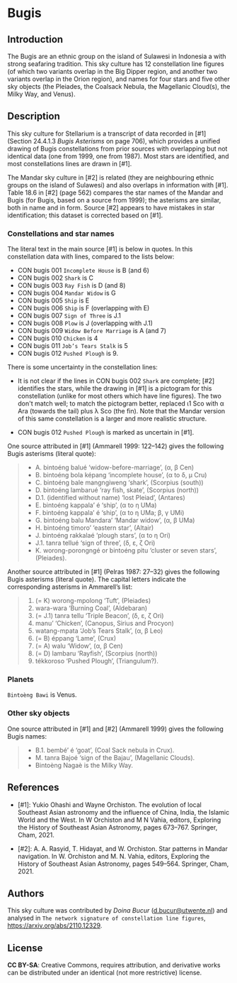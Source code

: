 # Bugis

## Introduction

The Bugis are an ethnic group on the island of Sulawesi in Indonesia a with strong seafaring tradition. This sky culture has 12 constellation line figures (of which two variants overlap in the Big Dipper region, and another two variants overlap in the Orion region), and names for four stars and five other sky objects (the Pleiades, the Coalsack Nebula, the Magellanic Cloud(s), the Milky Way, and Venus).

## Description

This sky culture for Stellarium is a transcript of data recorded in [#1] (Section 24.4.1.3 _Bugis Asterisms_ on page 706), which provides a unified drawing of Bugis constellations from prior sources with overlapping but not identical data (one from 1999, one from 1987). Most stars are identified, and most constellations lines are drawn in [#1].

The Mandar sky culture in [#2] is related (they are neighbouring ethnic groups on the island of Sulawesi) and also overlaps in information with [#1]. Table 18.6 in [#2] (page 562) compares the star names of the Mandar and Bugis (for Bugis, based on a source from 1999); the asterisms are similar, both in name and in form. Source [#2] appears to have mistakes in star identification; this dataset is corrected based on [#1].

### Constellations and star names

The literal text in the main source [#1] is below in quotes. In this constellation data with lines, compared to the lists below:

- CON bugis 001 `Incomplete House` is B (and 6)
- CON bugis 002 `Shark` is C
- CON bugis 003 `Ray Fish` is D (and 8)
- CON bugis 004 `Mandar Widow` is G
- CON bugis 005 `Ship` is E
- CON bugis 006 `Ship` is F (overlapping with E)
- CON bugis 007 `Sign of Three` is J.1
- CON bugis 008 `Plow` is J (overlapping with J.1)
- CON bugis 009 `Widow Before Marriage` is A (and 7)
- CON bugis 010 `Chicken` is 4
- CON bugis 011 `Job’s Tears Stalk` is 5
- CON bugis 012 `Pushed Plough` is 9.

There is some uncertainty in the constellation lines:

- It is not clear if the lines in CON bugis 002 `Shark` are complete; [#2] identifies the stars, while the drawing in [#1] is a pictogram for this constellation (unlike for most others which have line figures). The two don't match well; to match the pictogram better, replaced ι1 Sco with α Ara (towards the tail) plus λ Sco (the fin). Note that the Mandar version of this same constellation is a larger and more realistic structure.

- CON bugis 012 `Pushed Plough` is marked as uncertain in [#1].

One source attributed in [#1] (Ammarell 1999: 122–142) gives the following Bugis asterisms (literal quote):

> * A. bintoéng balué ‘widow-before-marriage’, (α, β Cen)
> * B. bintoéng bola képang ‘incomplete house’, (α to δ, μ Cru)
> * C. bintoéng bale mangngiweng ‘shark’, (Scorpius (south))
> * D. bintoéng lambarué ‘ray fish, skate’, (Scorpius (north))
> *    D.1. (identified without name) ‘lost Pleiad’, (Antares)
> * E. bintoéng kappala’ é ‘ship’, (α to η UMa)
> * F. bintoéng kappala’ é ‘ship’, (α to η UMa; β, γ UMi)
> * G. bintoéng balu Mandara’ ‘Mandar widow’, (α, β UMa)
> * H. bintoéng timoro’ ‘eastern star’, (Altair)
> * J. bintoéng rakkalaé ‘plough stars’, (α to η Ori)
> *    J.1. tanra tellué ‘sign of three’, (δ, ε, ζ Ori)
> * K. worong-porongngé or bintoéng pitu ‘cluster or seven stars’, (Pleiades).

Another source attributed in [#1] (Pelras 1987: 27–32) gives the following Bugis asterisms (literal quote). The capital letters indicate the corresponding asterisms in Ammarell’s list:

> 1. (= K) worong-mpolong ‘Tuft’, (Pleiades)
> 2. wara-wara ‘Burning Coal’, (Aldebaran)
> 3. (= J.1) tanra tellu ‘Triple Beacon’, (δ, ε, ζ Ori)
> 4. manu’ ‘Chicken’, (Canopus, Sirius and Procyon)
> 5. watang-mpata ‘Job’s Tears Stalk’, (α, β Leo)
> 6. (= B) éppang ‘Lame’, (Crux)
> 7. (= A) walu ‘Widow’, (α, β Cen)
> 8. (= D) lambaru ‘Rayfish’, (Scorpius (north))
> 9. tékkoroso ‘Pushed Plough’, (Triangulum?).

### Planets

`Bintoѐng Bawi` is Venus.

### Other sky objects

One source attributed in [#1] and [#2] (Ammarell 1999) gives the following Bugis names:

> * B.1. bembé’ é ‘goat’, (Coal Sack nebula in Crux).
> * M. tanra Bajoé ‘sign of the Bajau’, (Magellanic Clouds).
> * Bintoѐng Nagaѐ is the Milky Way.

## References

 - [#1]: Yukio Ohashi and Wayne Orchiston. The evolution of local Southeast Asian astronomy and the influence of China, India, the Islamic World and the West. In W Orchiston and M N Vahia, editors, Exploring the History of Southeast Asian Astronomy, pages 673–767. Springer, Cham, 2021.

 - [#2]: A. A. Rasyid, T. Hidayat, and W. Orchiston. Star patterns in Mandar navigation. In W. Orchiston and M. N. Vahia, editors, Exploring the History of Southeast Asian Astronomy, pages 549–564. Springer, Cham, 2021.

## Authors

This sky culture was contributed by _Doina Bucur_ (d.bucur@utwente.nl) and analysed in `The network signature of constellation line figures`, <https://arxiv.org/abs/2110.12329>.

## License

__CC BY-SA__: Creative Commons, requires attribution, and derivative works can be distributed under an identical (not more restrictive) license.